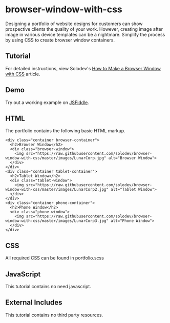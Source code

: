 # browser-window-with-css
Designing a portfolio of website designs for customers can show prospective clients the quality of your work. However, creating image after image in various device templates can be a nightmare. Simplify the process by using CSS to create browser window containers.

## Tutorial

For detailed instructions, view Solodev's [How to Make a Browser Window with CSS](https://www.solodev.com/blog/web-design/tutorial-tuesdays-how-to-make-a-browser-window-with-css.stml) article.

## Demo

Try out a working example on [JSFiddle](https://jsfiddle.net/solodev/t7gs5o54/21/).

## HTML

The portfolio contains the following basic HTML markup.

```
<div class="container browser-container">
  <h2>Browser Window</h2>
  <div class="browser-window">
    <img src="https://raw.githubusercontent.com/solodev/browser-window-with-css/master/images/LunarCorp.jpg" alt="Browser Window">
  </div>
</div>
<div class="container tablet-container">
  <h2>Tablet Window</h2>
  <div class="tablet-window">
    <img src="https://raw.githubusercontent.com/solodev/browser-window-with-css/master/images/LunarCorp2.jpg" alt="Tablet Window">
  </div>
</div>
<div class="container phone-container">
  <h2>Phone Window</h2>
  <div class="phone-window">
    <img src="https://raw.githubusercontent.com/solodev/browser-window-with-css/master/images/LunarCorp3.jpg" alt="Phone Window">
  </div>
</div>
```

## CSS

All required CSS can be found in portfolio.scss

## JavaScript

This tutorial contains no need javascript.

## External Includes

This tutorial contains no third party resources.


